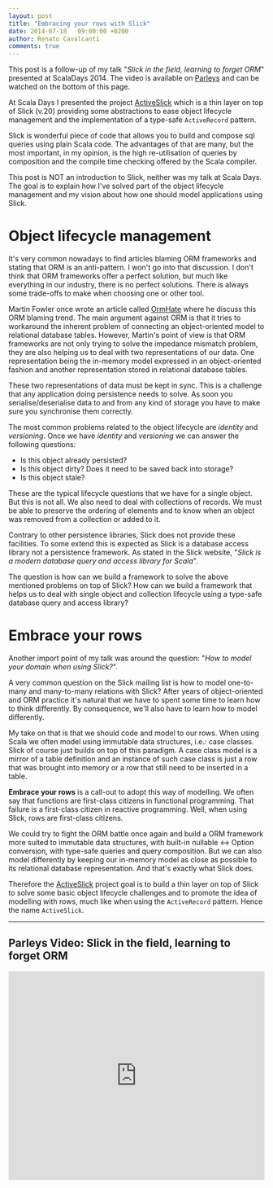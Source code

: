 ```yaml
---
layout: post
title: "Embracing your rows with Slick"
date: 2014-07-18   09:00:00 +0200
author: Renato Cavalcanti
comments: true
---
```


This post is a follow-up of my talk "*Slick in the field, learning to forget ORM*" presented at ScalaDays 2014. The video is available on [Parleys](http://www.parleys.com/play/53a7d2c6e4b0543940d9e54c) and can be watched on the bottom of this page.

At Scala Days I presented the project [ActiveSlick](https://github.com/strongtyped/active-slick) which is a thin layer on top of Slick (v.20) providing some abstractions to ease object lifecycle management and the implementation of a type-safe `ActiveRecord` pattern.

Slick is wonderful piece of code that allows you to build and compose sql queries using plain Scala code. The advantages of that are many, but the most important, in my opinion, is the high re-utilisation of queries by composition and the compile time checking offered by the Scala compiler.

This post is NOT an introduction to Slick, neither was my talk at Scala Days. The goal is to explain how I've solved part of the object lifecycle management and my vision about how one should model applications using Slick.

<!-- more -->
# Object lifecycle management

It's very common nowadays to find articles blaming ORM frameworks and stating that ORM is an anti-pattern. I won't go into that discussion. I don't think that ORM frameworks offer a perfect solution, but much like everything in our industry, there is no perfect solutions. There is always some trade-offs to make when choosing one or other tool.

Martin Fowler once wrote an article called [OrmHate](http://martinfowler.com/bliki/OrmHate.html) where he discuss this ORM blaming trend. The main argument against ORM is that it tries to workaround the inherent problem of connecting an object-oriented model to relational database tables. However, Martin's point of view is that ORM frameworks are not only trying to solve the impedance mismatch problem, they are also helping us to deal with two representations of our data. One representation being the in-memory model expressed in an object-oriented fashion and another representation stored in relational database tables. 

These two representations of data must be kept in sync. This is a challenge that any application doing persistence needs to solve. As soon you serialise/deserialise data to and from any kind of storage you have to make sure you synchronise them correctly.

The most common problems related to the object lifecycle are *identity* and *versioning*. Once we have *identity* and *versioning* we can answer the following questions: 

* Is this object already persisted? 
* Is this object dirty? Does it need to be saved back into storage? 
* Is this object stale? 

These are the typical lifecycle questions that we have for a single object. But this is not all. We also need to deal with collections of records. We must be able to preserve the ordering of elements and to know when an object was removed from a collection or added to it.

Contrary to other persistence libraries, Slick does not provide these facilities. To some extend this is expected as Slick is a database access library not a persistence framework. As stated in the Slick website, "*Slick is a modern database query and access library for Scala*". 

The question is how can we build a framework to solve the above mentioned problems on top of Slick? How can we build a framework that helps us to deal with single object and collection lifecycle using a type-safe database query and access library?


# Embrace your rows

Another import point of my talk was around the question: "*How to model your domain when using Slick?*".  

A very common question on the Slick mailing list is how to model one-to-many and many-to-many relations with Slick? After years of object-oriented and ORM practice it's natural that we have to spent some time to learn how to think differently. By consequence, we'll also have to learn how to model differently. 

My take on that is that we should code and model to our rows. When using Scala we often model using immutable data structures, i.e.: case classes.  Slick of course just builds on top of this paradigm. A case class model is a mirror of a table definition and an instance of such case class is just a row that was brought into memory or a row that still need to be inserted in a table.

**Embrace your rows** is a call-out to adopt this way of modelling. We often say that functions are first-class citizens in functional programming. That failure is a first-class citizen in reactive programming. Well, when using Slick, rows are first-class citizens. 

We could try to fight the ORM battle once again and build a ORM framework more suited to immutable data structures, with built-in nullable <-> Option conversion, with type-safe queries and query composition. But we can also model differently by keeping our in-memory model as close as possible to its relational database representation. And that's exactly what Slick does. 

Therefore the [ActiveSlick](https://github.com/strongtyped/active-slick) project goal is to build a thin layer on top of Slick to solve some basic object lifecycle challenges and to promote the idea of modelling with rows, much like when using the `ActiveRecord` pattern. Hence the name `ActiveSlick`. 

  
  
  
---
## Parleys Video: Slick in the field, learning to forget ORM
<iframe type="text/html" width="100%" height="410" mozallowfullscreen="true" webkitallowfullscreen="true" src="http://www.parleys.com/share.html#play/53a7d2c6e4b0543940d9e54c" frameborder="0"></iframe>